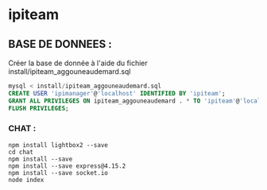 # ipiteam

## BASE DE DONNEES :

Créer la base de donnée à l'aide du fichier install/ipiteam_aggouneaudemard.sql

```sql
mysql < install/ipiteam_aggouneaudemard.sql
CREATE USER 'ipimanager'@'localhost' IDENTIFIED BY 'ipiteam';
GRANT ALL PRIVILEGES ON ipiteam_aggouneaudemard . * TO 'ipiteam'@'localhost';
FLUSH PRIVILEGES;
```

### CHAT :
```
npm install lightbox2 --save
cd chat
npm install --save
npm install --save express@4.15.2
npm install --save socket.io
node index
```
